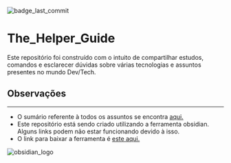 ![badge_last_commit](https://img.shields.io/github/last-commit/Lyarkh/The_Helper_Guide)

# The_Helper_Guide
Este repositório foi construído com o intuito de compartilhar estudos, comandos e esclarecer dúvidas sobre várias tecnologias e assuntos presentes no mundo Dev/Tech.

## Observações
---
- O sumário referente à todos os assuntos se encontra [aqui.](./Sumário.md)
- Este repositório está sendo criado utilizando a ferramenta obsidian. Alguns links podem não estar funcionando devido à isso.
- O link para baixar a ferramenta é [este aqui.](https://obsidian.md)

![obsidian_logo](https://external-content.duckduckgo.com/iu/?u=https%3A%2F%2Fforum.artlessdevices.com%2Fuploads%2Fdefault%2Foptimized%2F1X%2F91bf12b48d677cd0ce2afa695e917423e66476a3_2_1380x460.jpeg&f=1&nofb=1&ipt=3384f41bfdc294ef11ca2a73f1fd0167a7ed0c5d8f65acc278e8e97646043161&ipo=images)


